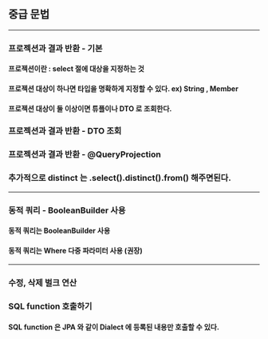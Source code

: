 ## 중급 문법

---

### 프로젝션과 결과 반환 - 기본
#### 프로젝션이란 : select 절에 대상을 지정하는 것
#### 프로젝션 대상이 하나면 타입을 명확하게 지정할 수 있다. ex) String , Member
#### 프로젝션 대상이 둘 이상이면 튜플이나 DTO 로 조회한다.

### 프로젝션과 결과 반환 - DTO 조회

### 프로젝션과 결과 반환 - @QueryProjection

### 추가적으로 distinct 는 .select().distinct().from() 해주면된다.

---

### 동적 쿼리 - BooleanBuilder 사용
#### 동적 쿼리는 BooleanBuilder 사용
#### 동적 쿼리는 Where 다중 파라미터 사용 (권장)

---

### 수정, 삭제 벌크 연산

### SQL function 호출하기
#### SQL function 은 JPA 와 같이 Dialect 에 등록된 내용만 호출할 수 있다.


